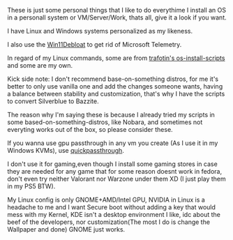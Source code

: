 These is just some personal things that I like to do everythime I install an OS in a personall system or VM/Server/Work, thats all, give it a look if you want.

I have Linux and Windows systems personalized as my likeness.

I also use the [Win11Debloat](https://github.com/Raphire/Win11Debloat) to get rid of Microsoft Telemetry.

In regard of my Linux commands, some are from [trafotin's os-install-scripts](https://gitlab.com/trafotin/os-install-scripts) and some are my own.

Kick side note: I don't recommend base-on-something distros, for me it's better to only use vanilla one and add the changes someone wants, having a balance between stability and customization, that's why I have the scripts to convert Silverblue to Bazzite.

The reason why I'm saying these is because I already tried my scripts in some based-on-something-distros, like Nobara, and sometimes not everyting works out of the box, so please consider these.

If you wanna use gpu passthrough in any vm you create (As I use it in my Windows KVMs), use [quickpassthrough](https://github.com/HikariKnight/quickpassthrough).

I don't use it for gaming,even though I install some gaming stores in case they are needed for any game that for some reason doesnt work in fedora, don't even try neither Valorant nor Warzone under them XD (I just play them in my PS5 BTW).

My Linux config is only GNOME+AMD/Intel GPU, NVIDIA in Linux is a headache to me  and I want Secure boot without adding a key that would mess with my Kernel, KDE isn't a desktop environment I like, idc about the beef of the developers, nor customization(The most I do is change the Wallpaper and done) GNOME just works.

